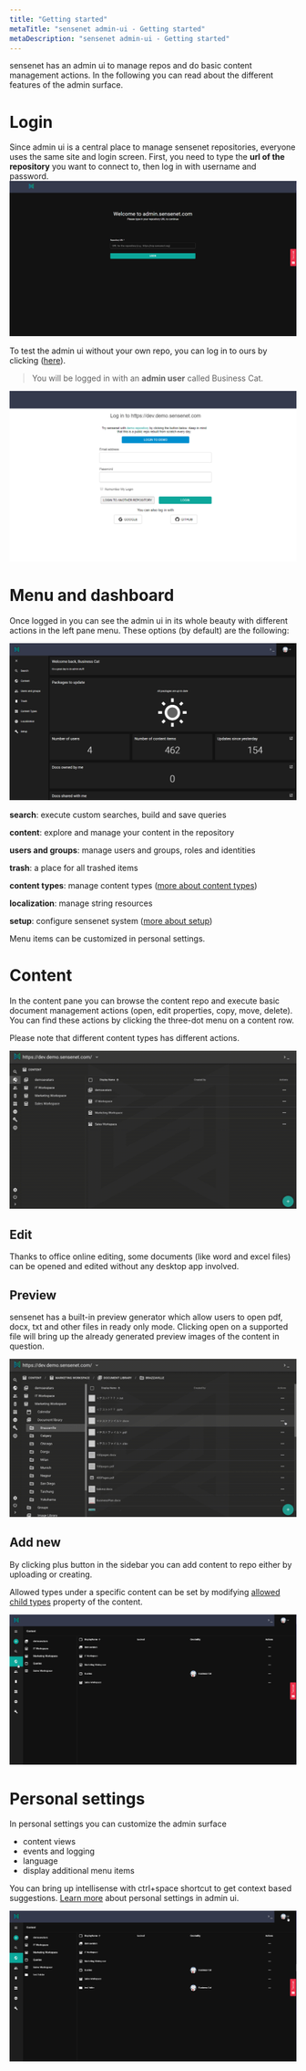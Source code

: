 ```yaml
---
title: "Getting started"
metaTitle: "sensenet admin-ui - Getting started"
metaDescription: "sensenet admin-ui - Getting started"
---
```


sensenet has an admin ui to manage repos and do basic content management actions. In the following you can read about the different features of the admin surface.

# Login

Since admin ui is a central place to manage sensenet repositories, everyone uses the same site and login screen. First, you need to type the **url of the repository** you want to connect to, then log in with username and password.
![Log in to your repo](./img/reposcreen.png)

To test the admin ui without your own repo, you can log in to ours by clicking ([here](https://admin.sensenet.com/?repoUrl=https%3A//dev.demo.sensenet.com)).

> You will be logged in with an **admin user** called Business Cat.

![Login to demo repo](./img/login.png)

# Menu and dashboard
Once logged in you can see the admin ui in its whole beauty with different actions in the left pane menu. These options (by default) are the following:

![dasboard](./img/dashboard.png)

**search**: execute custom searches, build and save queries

**content**: explore and manage your content in the repository

**users and groups**: manage users and groups, roles and identities

**trash**: a place for all trashed items

**content types**: manage content types ([more about content types](/concepts/content-management/03-content-types))

**localization**: manage string resources

**setup**: configure sensenet system ([more about setup](/guides/setup))

<note title="pro tip">Menu items can be customized in personal settings.</note>

# Content

In the content pane you can browse the content repo and execute basic document management actions (open, edit properties, copy, move, delete). You can find these actions by clicking the three-dot menu on a content row.

Please note that different content types has different actions.

![Content management](./img/content.gif)

## Edit

Thanks to office online editing, some documents (like word and excel files) can be opened and edited without any desktop app involved.

## Preview

sensenet has a built-in preview generator which allow users to open pdf, docx, txt and other files in ready only mode.
Clicking open on a supported file will bring up the already generated preview images of the content in question.

![Open document preview](./img/preview.gif)

## Add new

By clicking plus button in the sidebar you can add content to repo either by uploading or creating.

<note title="pro tip">Allowed types under a specific content can be set by modifying <a href="/concepts/content-management/06-allowed-childtypes">allowed child types</a> property of the content.</note>

![Create content](./img/add_new.gif)

# Personal settings

In personal settings you can customize the admin surface

- content views
- events and logging
- language
- display additional menu items

<note title="pro tip">You can bring up intellisense with ctrl+space shortcut to get context based suggestions.
<a href="/guides/dashboard-customization">Learn more</a> about personal settings in admin ui.</note>

![personal settings](./img/personal_settings.gif)
